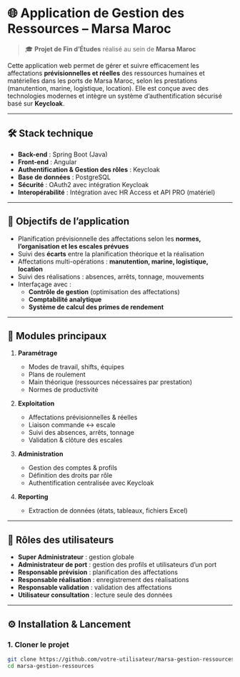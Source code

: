 # 🌐 Application de Gestion des Ressources – Marsa Maroc

> 🎓 **Projet de Fin d’Études** réalisé au sein de **Marsa Maroc**

Cette application web permet de gérer et suivre efficacement les affectations **prévisionnelles et réelles** des ressources humaines et matérielles dans les ports de Marsa Maroc, selon les prestations (manutention, marine, logistique, location). Elle est conçue avec des technologies modernes et intègre un système d’authentification sécurisé basé sur **Keycloak**.

---

## 🛠️ Stack technique

- **Back-end** : Spring Boot (Java)
- **Front-end** : Angular
- **Authentification & Gestion des rôles** : Keycloak
- **Base de données** : PostgreSQL
- **Sécurité** : OAuth2 avec intégration Keycloak
- **Interopérabilité** : Intégration avec HR Access et API PRO (matériel)

---

## 🎯 Objectifs de l’application

- Planification prévisionnelle des affectations selon les **normes, l’organisation et les escales prévues**
- Suivi des **écarts** entre la planification théorique et la réalisation
- Affectations multi-opérations : **manutention, marine, logistique, location**
- Suivi des réalisations : absences, arrêts, tonnage, mouvements
- Interfaçage avec :
  - **Contrôle de gestion** (optimisation des affectations)
  - **Comptabilité analytique**
  - **Système de calcul des primes de rendement**

---

## 🧩 Modules principaux

1. **Paramétrage**
   - Modes de travail, shifts, équipes
   - Plans de roulement
   - Main théorique (ressources nécessaires par prestation)
   - Normes de productivité

2. **Exploitation**
   - Affectations prévisionnelles & réelles
   - Liaison commande ↔ escale
   - Suivi des absences, arrêts, tonnage
   - Validation & clôture des escales

3. **Administration**
   - Gestion des comptes & profils
   - Définition des droits par rôle
   - Authentification centralisée avec Keycloak

4. **Reporting**
   - Extraction de données (états, tableaux, fichiers Excel)

---

## 👥 Rôles des utilisateurs

- **Super Administrateur** : gestion globale
- **Administrateur de port** : gestion des profils et utilisateurs d’un port
- **Responsable prévision** : planification des affectations
- **Responsable réalisation** : enregistrement des réalisations
- **Responsable validation** : validation des affectations
- **Utilisateur consultation** : lecture seule des données

---

## ⚙️ Installation & Lancement

### 1. Cloner le projet

```bash
git clone https://github.com/votre-utilisateur/marsa-gestion-ressources.git
cd marsa-gestion-ressources
